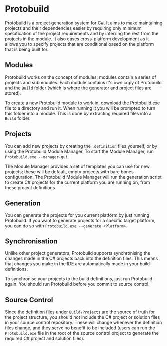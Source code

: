 Protobuild
==========

Protobuild is a project generation system for C#.  It aims to make maintaining projects and their dependencies easier by requiring only minimum specification of the project requirements and by inferring the rest from the projects in the module.  It also eases cross-platform development as it allows you to specify projects that are conditional based on the platform that is being built for.

Modules
-----------

Protobuild works on the concept of modules; modules contain a series of projects and submodules.  Each module contains it's own copy of Protobuild and the `Build` folder (which is where the generator and project files are stored).

To create a new Protobuild module to work in, download the Protobuild.exe file to a directory and run it.  When running it you will be prompted to turn this folder into a module.  This is done by extracting required files into a `Build` folder.

Projects
-----------

You can add new projects by creating the `.definition` files yourself, or by using the Protobuild Module Manager.  To start the Module Manager, run `Protobuild.exe --manager-gui`.

The Module Manager provides a set of templates you can use for new projects; these will be default, empty projects with bare bones configuration.  The Protobuild Module Manager will run the generation script to create C# projects for the current platform you are running on, from these project definitions.

Generation
------------

You can generate the projects for you current platform by just running Protobuild.  If you want to generate projects for a specific target platform, you can do so with `Protobuild.exe --generate <Platform>`.

Synchronisation
-----------------

Unlike other project generators, Protobuild supports synchronising the changes made in the C# projects back into the definition files.  This means that changes you make in the IDE are automatically made in your build definitions.

To synchronise your projects to the build definitions, just run Protobuild again.  You should run Protobuild before you commit to source control.

Source Control
-----------------

Since the definition files under `Build\Projects` are the source of truth for the project structure, you should not include the C# project or solution files in your source control repository.  These will change whenever the definition files change, and they serve no benefit to be included (users can run the `Protobuild.exe` file in the root of the source control project to generate the required C# project and solution files).
